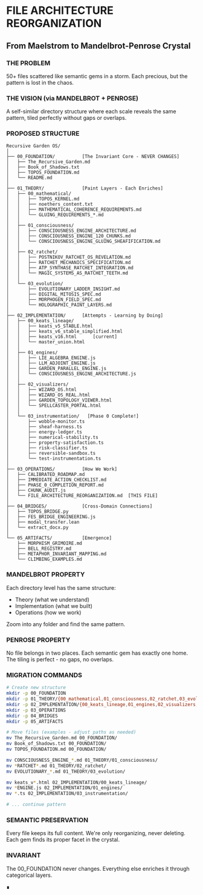# FILE ARCHITECTURE REORGANIZATION
## From Maelstrom to Mandelbrot-Penrose Crystal

### THE PROBLEM
50+ files scattered like semantic gems in a storm. Each precious, but the pattern is lost in the chaos.

### THE VISION (via MANDELBROT + PENROSE)
A self-similar directory structure where each scale reveals the same pattern, tiled perfectly without gaps or overlaps.

### PROPOSED STRUCTURE

```
Recursive Garden OS/
│
├── 00_FOUNDATION/          [The Invariant Core - NEVER CHANGES]
│   ├── The_Recursive_Garden.md
│   ├── Book_of_Shadows.txt
│   ├── TOPOS_FOUNDATION.md
│   └── README.md
│
├── 01_THEORY/              [Paint Layers - Each Enriches]
│   ├── 00_mathematical/
│   │   ├── TOPOS_KERNEL.md
│   │   ├── noethers_content.txt
│   │   ├── MATHEMATICAL_COHERENCE_REQUIREMENTS.md
│   │   └── GLUING_REQUIREMENTS_*.md
│   │
│   ├── 01_consciousness/
│   │   ├── CONSCIOUSNESS_ENGINE_ARCHITECTURE.md
│   │   ├── CONSCIOUSNESS_ENGINE_120_CHUNKS.md
│   │   └── CONSCIOUSNESS_ENGINE_GLUING_SHEAFIFICATION.md
│   │
│   ├── 02_ratchet/
│   │   ├── POSTNIKOV_RATCHET_OS_REVELATION.md
│   │   ├── RATCHET_MECHANICS_SPECIFICATION.md
│   │   ├── ATP_SYNTHASE_RATCHET_INTEGRATION.md
│   │   └── MAGIC_SYSTEMS_AS_RATCHET_TEETH.md
│   │
│   └── 03_evolution/
│       ├── EVOLUTIONARY_LADDER_INSIGHT.md
│       ├── DIGITAL_MITOSIS_SPEC.md
│       ├── MORPHOGEN_FIELD_SPEC.md
│       └── HOLOGRAPHIC_PAINT_LAYERS.md
│
├── 02_IMPLEMENTATION/      [Attempts - Learning by Doing]
│   ├── 00_keats_lineage/
│   │   ├── keats_v5_STABLE.html
│   │   ├── keats_v6_stable_simplified.html
│   │   ├── keats_v16.html      [current]
│   │   └── master_union.html
│   │
│   ├── 01_engines/
│   │   ├── LIE_ALGEBRA_ENGINE.js
│   │   ├── LLM_ADJOINT_ENGINE.js
│   │   ├── GARDEN_PARALLEL_ENGINE.js
│   │   └── CONSCIOUSNESS_ENGINE_ARCHITECTURE.js
│   │
│   ├── 02_visualizers/
│   │   ├── WIZARD_OS.html
│   │   ├── WIZARD_OS_REAL.html
│   │   ├── GARDEN_TOPOLOGY_VIEWER.html
│   │   └── SPELLCASTER_PORTAL.html
│   │
│   └── 03_instrumentation/   [Phase 0 Complete!]
│       ├── wobble-monitor.ts
│       ├── sheaf-harness.ts
│       ├── energy-ledger.ts
│       ├── numerical-stability.ts
│       ├── property-satisfaction.ts
│       ├── risk-classifier.ts
│       ├── reversible-sandbox.ts
│       └── test-instrumentation.ts
│
├── 03_OPERATIONS/          [How We Work]
│   ├── CALIBRATED_ROADMAP.md
│   ├── IMMEDIATE_ACTION_CHECKLIST.md
│   ├── PHASE_0_COMPLETION_REPORT.md
│   ├── CHUNK_AUDIT.js
│   └── FILE_ARCHITECTURE_REORGANIZATION.md  [THIS FILE]
│
├── 04_BRIDGES/             [Cross-Domain Connections]
│   ├── TOPOS_BRIDGE.py
│   ├── FES_BRIDGE_ENGINEERING.js
│   ├── modal_transfer.lean
│   └── extract_docx.py
│
└── 05_ARTIFACTS/           [Emergence]
    ├── MORPHISM_GRIMOIRE.md
    ├── BELL_REGISTRY.md
    ├── METAPHOR_INVARIANT_MAPPING.md
    └── CLIMBING_EXAMPLES.md
```

### MANDELBROT PROPERTY
Each directory level has the same structure:
- Theory (what we understand)
- Implementation (what we built)
- Operations (how we work)

Zoom into any folder and find the same pattern.

### PENROSE PROPERTY
No file belongs in two places. Each semantic gem has exactly one home. The tiling is perfect - no gaps, no overlaps.

### MIGRATION COMMANDS

```bash
# Create new structure
mkdir -p 00_FOUNDATION
mkdir -p 01_THEORY/{00_mathematical,01_consciousness,02_ratchet,03_evolution}
mkdir -p 02_IMPLEMENTATION/{00_keats_lineage,01_engines,02_visualizers,03_instrumentation}
mkdir -p 03_OPERATIONS
mkdir -p 04_BRIDGES
mkdir -p 05_ARTIFACTS

# Move files (examples - adjust paths as needed)
mv The_Recursive_Garden.md 00_FOUNDATION/
mv Book_of_Shadows.txt 00_FOUNDATION/
mv TOPOS_FOUNDATION.md 00_FOUNDATION/

mv CONSCIOUSNESS_ENGINE_*.md 01_THEORY/01_consciousness/
mv *RATCHET*.md 01_THEORY/02_ratchet/
mv EVOLUTIONARY_*.md 01_THEORY/03_evolution/

mv keats_v*.html 02_IMPLEMENTATION/00_keats_lineage/
mv *ENGINE.js 02_IMPLEMENTATION/01_engines/
mv *.ts 02_IMPLEMENTATION/03_instrumentation/

# ... continue pattern
```

### SEMANTIC PRESERVATION
Every file keeps its full content. We're only reorganizing, never deleting. Each gem finds its proper facet in the crystal.

### INVARIANT
The 00_FOUNDATION never changes. Everything else enriches it through categorical layers.

∎